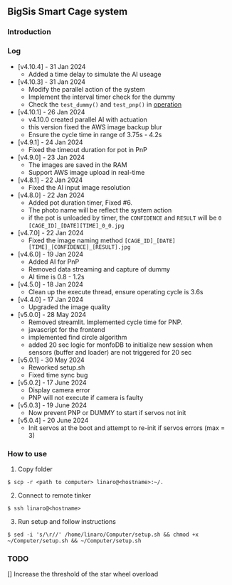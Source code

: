 ## BigSis Smart Cage system

### Introduction

### Log

- [v4.10.4] - 31 Jan 2024
  - Added a time delay to simulate the AI useage
- [v4.10.3] - 31 Jan 2024
  - Modify the parallel action of the system
  - Implement the interval timer check for the dummy
  - Check the `test_dummy()` and `test_pnp()` in [operation](src/operation/__init__.py)
- [v4.10.1] - 26 Jan 2024
  - v4.10.0 created parallel AI with actuation
  - this version fixed the AWS image backup blur
  - Ensure the cycle time in range of 3.75s - 4.2s
- [v4.9.1] - 24 Jan 2024
  - Fixed the timeout duration for pot in PnP
- [v4.9.0] - 23 Jan 2024
  - The images are saved in the RAM
  - Support AWS image upload in real-time
- [v4.8.1] - 22 Jan 2024
  - Fixed the AI input image resolution
- [v4.8.0] - 22 Jan 2024
  - Added pot duration timer, Fixed #6.
  - The photo name will be reflect the system action
  - if the pot is unloaded by timer, the `CONFIDENCE` and `RESULT` will be `0`
    `[CAGE_ID]_[DATE][TIME]_0_0.jpg`
- [v4.7.0] - 22 Jan 2024
  - Fixed the image naming method
    `[CAGE_ID]_[DATE][TIME]_[CONFIDENCE]_[RESULT].jpg`
- [v4.6.0] - 19 Jan 2024
  - Added AI for PnP
  - Removed data streaming and capture of dummy
  - AI time is 0.8 - 1.2s
- [v4.5.0] - 18 Jan 2024
  - Clean up the execute thread, ensure operating cycle is 3.6s
- [v4.4.0] - 17 Jan 2024
  - Upgraded the image quality
- [v5.0.0] - 28 May 2024
  - Removed streamlit. Implemented cycle time for PNP.
  - javascript for the frontend
  - implemented find circle algorithm
  - added 20 sec logic for monfoDB to initialize new session when sensors (buffer and loader) are not triggered for 20 sec
- [v5.0.1] - 30 May 2024
  - Reworked setup.sh
  - Fixed time sync bug
- [v5.0.2] - 17 June 2024
  - Display camera error
  - PNP will not execute if camera is faulty
- [v5.0.3] - 19 June 2024
  - Now prevent PNP or DUMMY to start if servos not init
- [v5.0.4] - 20 June 2024
  - Init servos at the boot and attempt to re-init if servos errors (max = 3)

### How to use

1. Copy folder

```
$ scp -r <path to computer> linaro@<hostname>:~/.
```

2. Connect to remote tinker

```
$ ssh linaro@<hostname>
```

3. Run setup and follow instructions

```
$ sed -i 's/\r//' /home/linaro/Computer/setup.sh && chmod +x ~/Computer/setup.sh && ~/Computer/setup.sh
```

### TODO

[] Increase the threshold of the star wheel overload
